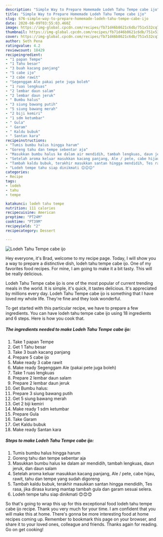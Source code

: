 ```yaml
---
description: "Simple Way to Prepare Homemade Lodeh Tahu Tempe cabe ijo"
title: "Simple Way to Prepare Homemade Lodeh Tahu Tempe cabe ijo"
slug: 676-simple-way-to-prepare-homemade-lodeh-tahu-tempe-cabe-ijo
date: 2020-08-09T03:55:03.460Z
image: https://img-global.cpcdn.com/recipes/fb71d46b8621c6db/751x532cq70/lodeh-tahu-tempe-cabe-ijo-foto-resep-utama.jpg
thumbnail: https://img-global.cpcdn.com/recipes/fb71d46b8621c6db/751x532cq70/lodeh-tahu-tempe-cabe-ijo-foto-resep-utama.jpg
cover: https://img-global.cpcdn.com/recipes/fb71d46b8621c6db/751x532cq70/lodeh-tahu-tempe-cabe-ijo-foto-resep-utama.jpg
author: Seth Pena
ratingvalue: 4.2
reviewcount: 18429
recipeingredient:
- "1 papan Tempe"
- "1 Tahu besar"
- "3 buah kacang panjang"
- "5 cabe ijo"
- "3 cabe rawit"
- "Segenggam Ale pakai pete juga boleh"
- "1 ruas lengkuas"
- "2 lembar daun salam"
- "2 lembar daun jeruk"
- " Bumbu halus"
- "3 siung bawang putih"
- "5 siung bawang merah"
- "2 biji kemiri"
- "1 sdm ketumbar"
- " Gula"
- " Garam"
- " Kaldu bubuk"
- " Santan kara"
recipeinstructions:
- "Tumis bumbu halus hingga harum"
- "Goreng tahu dan tempe sebentar aja"
- "Masukkan bumbu halus ke dalam air mendidih, tambah lengkuas, daun jeruk, dan daun salam"
- "Setelah aroma keluar masukkan kacang panjang, Ale / pete, cabe hijau, rawit, tahu dan tempe yang sudah digoreng"
- "Tambah kaldu bubuk, terakhir masukkan santan hingga mendidih, Tes rasa, jika dirasa kurang mantap tambah gula dan garam sesuai selera."
- "Lodeh tempe tahu siap dinikmati 😊😊😊"
categories:
- Recipe
tags:
- lodeh
- tahu
- tempe

katakunci: lodeh tahu tempe 
nutrition: 111 calories
recipecuisine: American
preptime: "PT24M"
cooktime: "PT39M"
recipeyield: "2"
recipecategory: Dessert

---
```



![Lodeh Tahu Tempe cabe ijo](https://img-global.cpcdn.com/recipes/fb71d46b8621c6db/751x532cq70/lodeh-tahu-tempe-cabe-ijo-foto-resep-utama.jpg)

Hey everyone, it's Brad, welcome to my recipe page. Today, I will show you a way to prepare a distinctive dish, lodeh tahu tempe cabe ijo. One of my favorites food recipes. For mine, I am going to make it a bit tasty. This will be really delicious.

Lodeh Tahu Tempe cabe ijo is one of the most popular of current trending meals in the world. It is simple, it's quick, it tastes delicious. It's appreciated by millions every day. Lodeh Tahu Tempe cabe ijo is something that I have loved my whole life. They're fine and they look wonderful.




To get started with this particular recipe, we have to prepare a few ingredients. You can have lodeh tahu tempe cabe ijo using 18 ingredients and 6 steps. Here is how you cook that.

<!--inarticleads1-->

##### The ingredients needed to make Lodeh Tahu Tempe cabe ijo:

1. Take 1 papan Tempe
1. Get 1 Tahu besar
1. Take 3 buah kacang panjang
1. Prepare 5 cabe ijo
1. Make ready 3 cabe rawit
1. Make ready Segenggam Ale (pakai pete juga boleh)
1. Take 1 ruas lengkuas
1. Prepare 2 lembar daun salam
1. Prepare 2 lembar daun jeruk
1. Get  Bumbu halus:
1. Prepare 3 siung bawang putih
1. Get 5 siung bawang merah
1. Get 2 biji kemiri
1. Make ready 1 sdm ketumbar
1. Prepare  Gula
1. Take  Garam
1. Get  Kaldu bubuk
1. Make ready  Santan kara




<!--inarticleads2-->

##### Steps to make Lodeh Tahu Tempe cabe ijo:

1. Tumis bumbu halus hingga harum
1. Goreng tahu dan tempe sebentar aja
1. Masukkan bumbu halus ke dalam air mendidih, tambah lengkuas, daun jeruk, dan daun salam
1. Setelah aroma keluar masukkan kacang panjang, Ale / pete, cabe hijau, rawit, tahu dan tempe yang sudah digoreng
1. Tambah kaldu bubuk, terakhir masukkan santan hingga mendidih, Tes rasa, jika dirasa kurang mantap tambah gula dan garam sesuai selera.
1. Lodeh tempe tahu siap dinikmati 😊😊😊




So that's going to wrap this up for this exceptional food lodeh tahu tempe cabe ijo recipe. Thank you very much for your time. I am confident that you will make this at home. There's gonna be more interesting food at home recipes coming up. Remember to bookmark this page on your browser, and share it to your loved ones, colleague and friends. Thanks again for reading. Go on get cooking!
